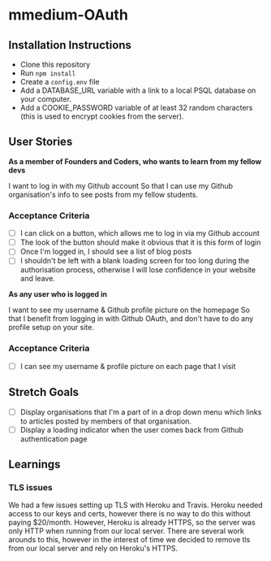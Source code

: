 # mmedium-OAuth


## Installation Instructions
- Clone this repository
- Run `npm install`
- Create a `config.env` file
- Add a DATABASE_URL variable with a link to a local PSQL database on your computer.
- Add a COOKIE_PASSWORD variable of at least 32 random characters (this is used to encrypt cookies from the server).

## User Stories

**As a member of Founders and Coders, who wants to learn from my fellow devs**

I want to log in with my Github account
So that I can use my Github organisation's info to see posts from my fellow students.

### Acceptance Criteria

- [ ] I can click on a button, which allows me to log in via my Github account
- [ ] The look of the button should make it obvious that it is this form of login
- [ ] Once I'm logged in, I should see a list of blog posts
- [ ] I shouldn't be left with a blank loading screen for too long during the authorisation process, otherwise I will lose confidence in your website and leave.

**As any user who is logged in**

I want to see my username & Github profile picture on the homepage
So that I benefit from logging in with Github OAuth, and don't have to do any profile setup on your site.

### Acceptance Criteria

- [ ] I can see my username & profile picture on each page that I visit

## Stretch Goals

- [ ] Display organisations that I'm a part of in a drop down menu which links to articles posted by members of that organisation.
- [ ] Display a loading indicator when the user comes back from Github authentication page

## Learnings

### TLS issues

We had a few issues setting up TLS with Heroku and Travis. Heroku needed access to our keys and certs, however there is no way to do this without paying $20/month. However, Heroku is already HTTPS, so the server was only HTTP when running from our local server. There are several work arounds to this, however in the interest of time we decided to remove tls from our local server and rely on Heroku's HTTPS. 

